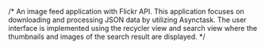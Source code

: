/* An image feed application with Flickr API. This application focuses on downloading 
   and processing JSON data by utilizing Asynctask. The user interface is implemented using
   the recycler view and search view where the thumbnails and images of the search result 
   are displayed. */
